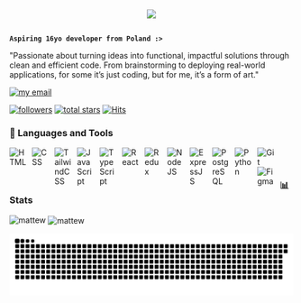 <h1 align="center">
    <img src="https://readme-typing-svg.herokuapp.com/?font=Righteous&size=35&center=true&vCenter=true&width=500&height=70&duration=4500&lines=Hi+👋,+I'm+Matthew!;Welcome+to+my+profile+😎&timestamp=12345" />
</h1>

**`Aspiring 16yo developer from Poland :>`**

"Passionate about turning ideas into functional, impactful solutions through clean and efficient code. From brainstorming to deploying real-world applications, for some it’s just coding, but for me, it’s a form of art."

  <p align="left">
     <a href="mailto:mateusz_torzynski@o2.pl">
         <img alt="my email" title="Contact me" src="https://custom-icon-badges.demolab.com/badge/-Reach me-red?style=for-the-badge&logo=mail&logoColor=white"/></a>
   </p>
   <p align="left">
     <a href="https://github.com/Mattewww?tab=followers">
         <img alt="followers" title="Follow me on Github" src="https://custom-icon-badges.demolab.com/github/followers/Mattewww?color=1155ba&labelColor=1155ba&style=for-the-badge&logo=person-add&label=Follow&logoColor=white&cache-buster=1761534151"/></a>
      <a href="https://github.com/Mattewww?tab=repositories&sort=stargazers">
         <img alt="total stars" title="Total stars on GitHub" src="https://custom-icon-badges.demolab.com/github/stars/Mattewww?color=yellow&style=for-the-badge&labelColor=yellow&logo=star&cache-buster=1761534151"/></a>
       <a href="https://hits.sh/github.com/Mattewww/"><img alt="Hits" src="https://hits.sh/github.com/Mattewww.svg?style=for-the-badge&label=Views&color=2dc653&labelColor=2dc653&logo=livewire"/></a>
   </p>


### 🧰 Languages and Tools

<img align="left" alt="HTML" width="30px" style="padding-right:10px;" src="https://cdn.jsdelivr.net/gh/devicons/devicon/icons/html5/html5-original.svg"/>
<img align="left" alt="CSS" width="30px" style="padding-right:10px;" src="https://cdn.jsdelivr.net/gh/devicons/devicon@latest/icons/css3/css3-original.svg" />
<img align="left" alt="TailwindCSS" width="30px" style="padding-right:10px;" src="https://cdn.jsdelivr.net/gh/devicons/devicon@latest/icons/tailwindcss/tailwindcss-original.svg" />
<img align="left" alt="JavaScript" width="30px" style="padding-right:10px;" src="https://cdn.jsdelivr.net/gh/devicons/devicon@latest/icons/javascript/javascript-plain.svg" />
<img align="left" alt="TypeScript" width="30px" style="padding-right:10px;" src="https://cdn.jsdelivr.net/gh/devicons/devicon@latest/icons/typescript/typescript-plain.svg" />
<img align="left" alt="React" width="30px" style="padding-right:10px;" src="https://cdn.jsdelivr.net/gh/devicons/devicon/icons/react/react-original.svg" />
<img align="left" alt="Redux" width="30px" style="padding-right:10px;" src="https://cdn.jsdelivr.net/gh/devicons/devicon@latest/icons/redux/redux-original.svg" />
<!--<img align="left" alt="NextJS" width="30px" style="padding-right:10px;" src="https://cdn.jsdelivr.net/gh/devicons/devicon@latest/icons/nextjs/nextjs-original.svg" /> -->
<img align="left" alt="NodeJS" width="30px" style="padding-right:10px;" src="https://cdn.jsdelivr.net/gh/devicons/devicon@latest/icons/nodejs/nodejs-original.svg" />
<img align="left" alt="ExpressJS" width="30px" style="padding-right:10px;" src="https://cdn.jsdelivr.net/gh/devicons/devicon/icons/express/express-original.svg" />
<img align="left" alt="PostgreSQL" width="30px" style="padding-right:10px;" src="https://cdn.jsdelivr.net/gh/devicons/devicon@latest/icons/postgresql/postgresql-plain.svg"/>
<!--<img align="left" alt="MongoDB" width="30px" style="padding-right:10px;" src="https://cdn.jsdelivr.net/gh/devicons/devicon@latest/icons/mongodb/mongodb-original.svg"/> -->
<img align="left" alt="Python" width="30px" style="padding-right:10px;" src="https://cdn.jsdelivr.net/gh/devicons/devicon@latest/icons/python/python-original.svg" /> 
<img align="left" alt="Git" width="30px" style="padding-right:10px;" src="https://cdn.jsdelivr.net/gh/devicons/devicon/icons/git/git-original.svg" />
<!--<img align="left" alt="AWS" width="30px" style="padding-right:10px;" src="https://cdn.jsdelivr.net/gh/devicons/devicon@latest/icons/amazonwebservices/amazonwebservices-original-wordmark.svg" />-->
<!--<img align="left" alt="Docker" width="30px" style="padding-right:10px;" src="https://cdn.jsdelivr.net/gh/devicons/devicon@latest/icons/docker/docker-original.svg" />-->
<img align="left" alt="Figma" width="30px" style="padding-right:10px;" src="https://cdn.jsdelivr.net/gh/devicons/devicon@latest/icons/figma/figma-original.svg" />

<br />

#

### 📊 Stats

<p><img align="left" src="https://github-readme-stats.vercel.app/api/top-langs?username=Mattewww&show_icons=true&locale=en&layout=compact&theme=tokyonight&cache_buster=121" alt="mattew" /></p>


<p>&nbsp;<img align="center" src="https://github-readme-stats.vercel.app/api?username=Mattewww&show_icons=true&locale=en&theme=tokyonight&cache_buster=124" alt="mattew" /></p>

<picture>
  <source media="(prefers-color-scheme: dark)" srcset="https://raw.githubusercontent.com/mattewww/mattewww/output/github-snake-dark.svg" />
  <source media="(prefers-color-scheme: light)" srcset="https://raw.githubusercontent.com/mattewww/mattewww/output/github-snake.svg" />
  <img alt="github-snake" src="https://raw.githubusercontent.com/mattewww/mattewww/output/github-snake.svg" />
</picture>

